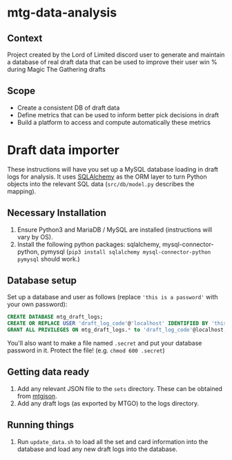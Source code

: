 # mtg-data-analysis

## Context
Project created by the Lord of Limited discord user to generate and maintain a database of real draft data that can be used to improve their user win % during Magic The Gathering drafts

## Scope
- Create a consistent DB of draft data
- Define metrics that can be used to inform better pick decisions in draft
- Build a platform to access and compute automatically these metrics

# Draft data importer

These instructions will have you set up a MySQL database loading in draft logs for analysis. It uses [SQLAlchemy](https://www.sqlalchemy.org/) as the ORM layer to turn Python objects into the relevant SQL data (`src/db/model.py` describes the mapping).

## Necessary Installation
1. Ensure Python3 and MariaDB / MySQL are installed (instructions will vary by OS).
1. Install the following python packages: sqlalchemy, mysql-connector-python, pymysql (`pip3 install sqlalchemy mysql-connector-python pymysql` should work.)

## Database setup
Set up a database and user as follows (replace `'this is a password'` with your own password):

```SQL
CREATE DATABASE mtg_draft_logs;
CREATE OR REPLACE USER 'draft_log_code'@'localhost' IDENTIFIED BY 'this is a password';
GRANT ALL PRIVILEGES ON mtg_draft_logs.* to 'draft_log_code'@localhost;
```

You'll also want to make a file named `.secret` and put your database password in it. Protect the file! (e.g. `chmod 600 .secret`)

## Getting data ready
1. Add any relevant JSON file to the `sets` directory. These can be obtained from [mtgjson](https://mtgjson.com/sets.html).
1. Add any draft logs (as exported by MTGO) to the logs directory.

## Running things
1. Run `update_data.sh` to load all the set and card information into the database and load any new draft logs into the database.